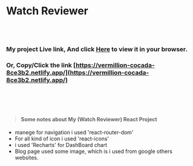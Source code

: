 # Watch Reviewer

<br /><br />

### My project Live link, And click [Here](https://vermillion-cocada-8ce3b2.netlify.app/) to view it in your browser.

###  Or, Copy/Click the link [https://vermillion-cocada-8ce3b2.netlify.app/](https://vermillion-cocada-8ce3b2.netlify.app/)

<br /><br /><br />

> #### Some notes about My (Watch Reviewer) React Project

- manege for navigation i used 'react-router-dom'
- For all kind of icon i used 'react-icons'
- i used 'Recharts' for DashBoard chart
- Blog page used some image, which is i used from google others websites.
